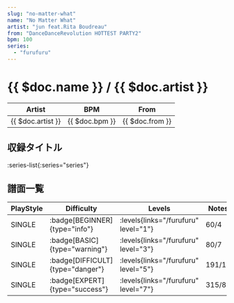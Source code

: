 ```yaml
---
slug: "no-matter-what"
name: "No Matter What"
artist: "jun feat.Rita Boudreau"
from: "DanceDanceRevolution HOTTEST PARTY2"
bpm: 100
series:
  - "furufuru"
---
```


# {{ $doc.name }} / {{ $doc.artist }}

|Artist|BPM|From|
|------|---|----|
|{{ $doc.artist }}|{{ $doc.bpm }}|{{ $doc.from }}|

## 収録タイトル

:series-list{:series="series"}

## 譜面一覧

|PlayStyle|Difficulty|Levels|Notes|Movie|
|---------|----------|------|-----|-----|
|SINGLE| :badge[BEGINNER]{type="info"}| :levels{links="/furufuru" level="1"}|60/4||
|SINGLE| :badge[BASIC]{type="warning"}| :levels{links="/furufuru" level="3"}|80/7||
|SINGLE| :badge[DIFFICULT]{type="danger"}| :levels{links="/furufuru" level="5"}|191/14||
|SINGLE| :badge[EXPERT]{type="success"}| :levels{links="/furufuru" level="7"}|315/8||
